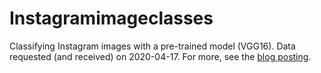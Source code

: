 # Instagramimageclasses

Classifying Instagram images with a pre-trained model (VGG16). Data requested (and received) on 2020-04-17. For more, see the [blog posting](http://tuijasonkkila.fi/blog/2020/04/classifying-instagram-images-and-other-housekeeping/).
